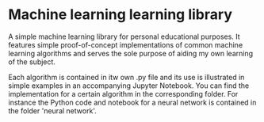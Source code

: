 # Machine learning learning library
 
 A simple machine learning library for personal educational purposes. It features simple proof-of-concept implementations of common machine learning algorithms and serves the sole purpose of aiding my own learning of the subject.

 Each algorithm is contained in itw own .py file and its use is illustrated in simple examples in an accompanying Jupyter Notebook. You can find the implementation for a certain algorithm in the corresponding folder. For instance the Python code and notebook for a neural network is contained in the folder 'neural network'.